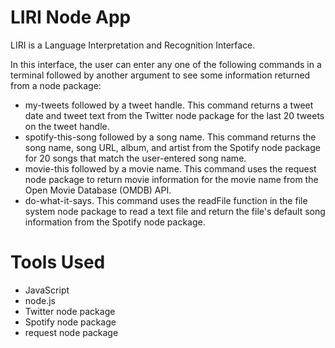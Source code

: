 # LIRI Node App

LIRI is a Language Interpretation and Recognition Interface. 

In this interface, the user can enter any one of the following commands in a terminal followed by another argument to see some information returned from a node package:
- my-tweets followed by a tweet handle.
  This command returns a tweet date and tweet text from the Twitter node package for the last 20 tweets on the tweet handle.
- spotify-this-song followed by a song name.
  This command returns the song name, song URL, album, and artist from the Spotify node package for 20 songs that match the user-entered song name.
- movie-this followed by a movie name.
  This command uses the request node package to return movie information for the movie name from the Open Movie Database (OMDB) API.
- do-what-it-says.
  This command uses the readFile function in the file system node package to read a text file and return the file's default song information from the Spotify node package.

# Tools Used

- JavaScript
- node.js
- Twitter node package
- Spotify node package
- request node package
